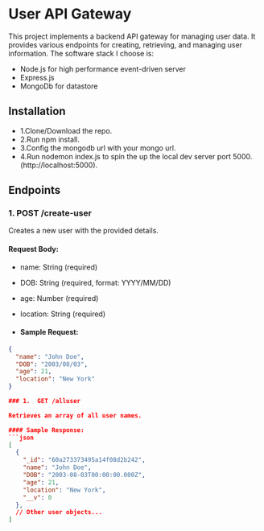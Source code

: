 # User API Gateway

This project implements a backend API gateway for managing user data. It provides various endpoints for creating, retrieving, and managing user information.
The software stack I choose is:

- Node.js for high performance event-driven server
- Express.js
- MongoDb for datastore

## Installation

- 1.Clone/Download the repo.
- 2.Run npm install.
- 3.Config the mongodb url with your mongo url.
- 4.Run nodemon index.js to spin the up the local dev server port 5000.(http://localhost:5000).

## Endpoints

### 1. POST /create-user
Creates a new user with the provided details.

#### Request Body:
- name: String (required)
- DOB: String (required, format: YYYY/MM/DD)
- age: Number (required)
- location: String (required)

- #### Sample Request:
```json
{
  "name": "John Doe",
  "DOB": "2003/08/03",
  "age": 21,
  "location": "New York"
}

### 1.  GET /alluser

Retrieves an array of all user names.

#### Sample Response:
```json
[
  {
    "_id": "60a273373495a14f08d2b242",
    "name": "John Doe",
    "DOB": "2003-08-03T00:00:00.000Z",
    "age": 21,
    "location": "New York",
    "__v": 0
  },
  // Other user objects...
]

